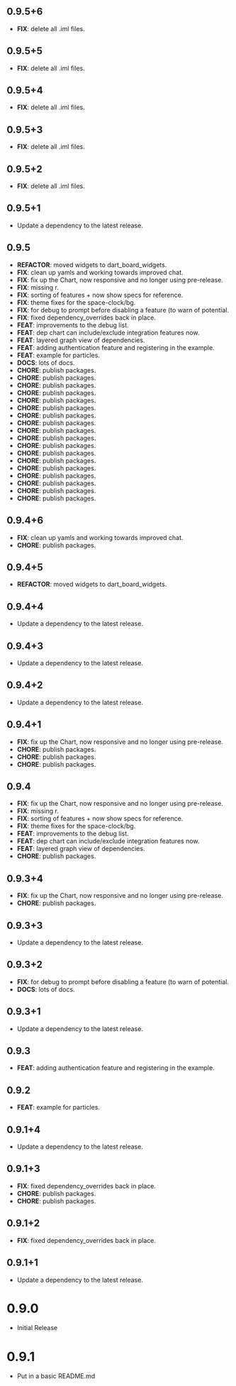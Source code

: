 ## 0.9.5+6

 - **FIX**: delete all .iml files.

## 0.9.5+5

 - **FIX**: delete all .iml files.

## 0.9.5+4

 - **FIX**: delete all .iml files.

## 0.9.5+3

 - **FIX**: delete all .iml files.

## 0.9.5+2

 - **FIX**: delete all .iml files.

## 0.9.5+1

 - Update a dependency to the latest release.

## 0.9.5

 - **REFACTOR**: moved widgets to dart_board_widgets.
 - **FIX**: clean up yamls and working towards improved chat.
 - **FIX**: fix up the Chart, now responsive and no longer using pre-release.
 - **FIX**: missing r.
 - **FIX**: sorting of features + now show specs for reference.
 - **FIX**: theme fixes for the space-clock/bg.
 - **FIX**: for debug to prompt before disabling a feature (to warn of potential.
 - **FIX**: fixed dependency_overrides back in place.
 - **FEAT**: improvements to the debug list.
 - **FEAT**: dep chart can include/exclude integration features now.
 - **FEAT**: layered graph view of dependencies.
 - **FEAT**: adding authentication feature and registering in the example.
 - **FEAT**: example for particles.
 - **DOCS**: lots of docs.
 - **CHORE**: publish packages.
 - **CHORE**: publish packages.
 - **CHORE**: publish packages.
 - **CHORE**: publish packages.
 - **CHORE**: publish packages.
 - **CHORE**: publish packages.
 - **CHORE**: publish packages.
 - **CHORE**: publish packages.
 - **CHORE**: publish packages.
 - **CHORE**: publish packages.
 - **CHORE**: publish packages.
 - **CHORE**: publish packages.
 - **CHORE**: publish packages.
 - **CHORE**: publish packages.
 - **CHORE**: publish packages.
 - **CHORE**: publish packages.
 - **CHORE**: publish packages.
 - **CHORE**: publish packages.

## 0.9.4+6

 - **FIX**: clean up yamls and working towards improved chat.
 - **CHORE**: publish packages.

## 0.9.4+5

 - **REFACTOR**: moved widgets to dart_board_widgets.

## 0.9.4+4

 - Update a dependency to the latest release.

## 0.9.4+3

 - Update a dependency to the latest release.

## 0.9.4+2

 - Update a dependency to the latest release.

## 0.9.4+1

 - **FIX**: fix up the Chart, now responsive and no longer using pre-release.
 - **CHORE**: publish packages.
 - **CHORE**: publish packages.
 - **CHORE**: publish packages.

## 0.9.4

 - **FIX**: fix up the Chart, now responsive and no longer using pre-release.
 - **FIX**: missing r.
 - **FIX**: sorting of features + now show specs for reference.
 - **FIX**: theme fixes for the space-clock/bg.
 - **FEAT**: improvements to the debug list.
 - **FEAT**: dep chart can include/exclude integration features now.
 - **FEAT**: layered graph view of dependencies.
 - **CHORE**: publish packages.

## 0.9.3+4

 - **FIX**: fix up the Chart, now responsive and no longer using pre-release.
 - **CHORE**: publish packages.

## 0.9.3+3

 - Update a dependency to the latest release.

## 0.9.3+2

 - **FIX**: for debug to prompt before disabling a feature (to warn of potential.
 - **DOCS**: lots of docs.

## 0.9.3+1

 - Update a dependency to the latest release.

## 0.9.3

 - **FEAT**: adding authentication feature and registering in the example.

## 0.9.2

 - **FEAT**: example for particles.

## 0.9.1+4

 - Update a dependency to the latest release.

## 0.9.1+3

 - **FIX**: fixed dependency_overrides back in place.
 - **CHORE**: publish packages.
 - **CHORE**: publish packages.

## 0.9.1+2

 - **FIX**: fixed dependency_overrides back in place.

## 0.9.1+1

 - Update a dependency to the latest release.

# 0.9.0
- Initial Release

# 0.9.1
- Put in a basic README.md

